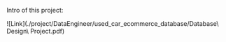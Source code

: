 Intro of this project:

![Link](./project/DataEngineer/used_car_ecommerce_database/Database\ Design\ Project.pdf)
